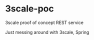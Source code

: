 3scale-poc
==========

3scale proof of concept REST service
 
Just messing around with 3scale, Spring  
